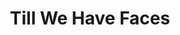 ---
category: favorites
type: fiction

title: Till We Have Faces
author_first: CS
author_last: Lewis
description: This is a novel that feels like it contains everything&#58; the tension between what is known and what is believed, the journey of the soul as it discards its “faces” in order to live truly. It was Lewis’s last novel, and people didn’t really know what to make of it. He considered it his best. It’s hard to disagree.
thumb: csl-till-we-have-faces.jpg
amz_link: http://a.co/gfbrhb0
---